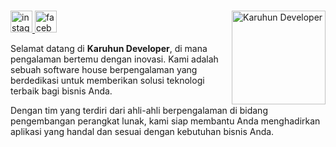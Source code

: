 ###


###

<img align="right" height="150" src="https://i.ibb.co.com/2PJ1YY2/kerenbgt.png" alt="Karuhun Developer"  />

###
<div align="left">
    <a href="https://www.instagram.com/karuhundeveloper/" target="_blank">
        <img src="https://img.shields.io/static/v1?message=Instagram&logo=instagram&label=&color=E4405F&logoColor=white&labelColor=&style=for-the-badge" height="35" alt="instagram logo"  />
    </a>
<!--     <a href="" target="_blank">
        <img src="https://img.shields.io/static/v1?message=LinkedIn&logo=linkedin&label=&color=0077B5&logoColor=white&labelColor=&style=for-the-badge" height="35" alt="linkedin logo"  />
    </a> -->
    <a href="https://www.facebook.com/profile.php?id=61560007838164" target="_blank">
        <img src="https://img.shields.io/static/v1?message=Facebook&logo=facebook&label=&color=1877F2&logoColor=white&labelColor=&style=for-the-badge" height="35" alt="facebook logo"  />
    </a>
</div>
<p class="copy">
Selamat datang di <b>Karuhun Developer</b>, di mana pengalaman bertemu dengan inovasi. Kami adalah sebuah software house berpengalaman yang berdedikasi untuk memberikan solusi teknologi terbaik bagi bisnis Anda.


Dengan tim yang terdiri dari ahli-ahli berpengalaman di bidang pengembangan perangkat lunak, kami siap membantu Anda menghadirkan aplikasi yang handal dan sesuai dengan kebutuhan bisnis Anda.
</p>
